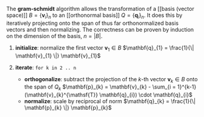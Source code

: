 
The **gram-schmidt** algorithm allows the transformation of a [[basis (vector space)]] $B = \{ \mathbf{v}_{i} \}_{n}$ to an [[orthonormal basis]] $Q = \{ \mathbf{q}_{i} \}_{n}$. It does this by iteratively projecting onto the span of thus far orthonormalized basis vectors and then normalizing. The correctness can be proven by induction on the dimension of the basis, $n = |B|$.

1. **initialize**: normalize the first vector $\mathbf{v}_{1} \in B$
    $\mathbf{q}_{1} = \frac{1}{\| \mathbf{v}_{1} \|} \mathbf{v}_{1}$

2. **iterate**: `for k in 2 .. n`
    - **orthogonalize**: subtract the projection of the $k$-th vector $\mathbf{v}_{k} \in B$ onto the span of $Q_{k}$
        $\mathbf{p}_{k} = \mathbf{v}_{k} - \sum_{i = 1}^{k-1} (\mathbf{v}_{k}^{\mathsf{T}} \mathbf{q}_{i}) \cdot \mathbf{q}_{i}$
    - **normalize**: scale by reciprocal of norm
        $\mathbf{q}_{k} = \frac{1}{\| \mathbf{p}_{k} \|} \mathbf{p}_{k}$
